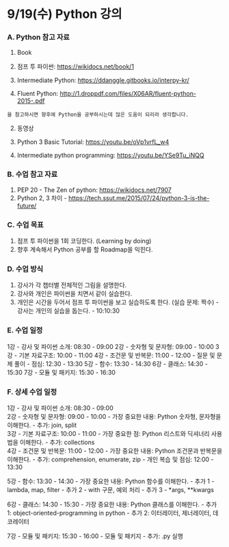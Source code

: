 # 9/19(수) Python 강의

### A. Python 참고 자료

1. Book

  1. 점프 투 파이썬: https://wikidocs.net/book/1
  2. Intermediate Python: https://ddanggle.gitbooks.io/interpy-kr/
  3. Fluent Python: http://1.droppdf.com/files/X06AR/fluent-python-2015-.pdf

    을 참고하시면 향후에 Python을 공부하시는데 많은 도움이 되리라 생각합니다.

2. 동영상

  1. Python 3 Basic Tutorial: https://youtu.be/oVp1vrfL_w4
  2. Intermediate python programming: https://youtu.be/YSe9Tu_iNQQ


### B. 수업 참고 자료

  1. PEP 20 - The Zen of python: https://wikidocs.net/7907
  2. Python 2, 3 차이 - https://tech.ssut.me/2015/07/24/python-3-is-the-future/


### C. 수업 목표

  1. 점프 투 파이썬을 1회 코딩한다. (Learning by doing)
  2. 향후 계속해서 Python 공부를 할 Roadmap을 익힌다.


### D. 수업 방식

  1. 강사가 각 챕터별 전체적인 그림을 설명한다.
  2. 강사와 개인은 파이썬을 치면서 같이 실습한다.
  3. 개인은 시간을 두어서 점프 투 파이썬을 보고 실습하도록 한다.
     (실습 문제: 짝수)
    - 강사는 개인의 실습을 돕는다.
    - 10:10:30


### E. 수업 일정

1강 - 강사 및 파이썬 소개: 08:30 - 09:00
2강 - 숫자형 및 문자형: 09:00 - 10:00
3강 - 기본 자료구조: 10:00 - 11:00
4강 - 조건문 및 반복문: 11:00 - 12:00
    - 질문 및 문제 풀이
    - 점심: 12:30 - 13:30
5강 - 함수: 13:30 - 14:30
6강 - 클래스: 14:30 - 15:30
7강 - 모듈 및 패키지: 15:30 - 16:30


### F. 상세 수업 일정

  1강 - 강사 및 파이썬 소개: 08:30 - 09:00<br/>
  2강 - 숫자형 및 문자형: 09:00 - 10:00
    - 가장 중요한 내용: Python 숫자형, 문자형을 이해한다.
    - 추가: join, split<br/>
  3강 - 기본 자료구조: 10:00 - 11:00
     - 가장 중요한 점: Python 리스트와 딕셔너리 사용법을 이해한다.
     - 추가: collections<br/>
  4강 - 조건문 및 반복문: 11:00 - 12:00
    - 가장 중요한 내용: Python 조건문과 반복문을 이해한다.
    - 추가: comprehension, enumerate, zip
    - 개인 복습 및 점심: 12:00 - 13:30<br/>

  5강 - 함수: 13:30 - 14:30
      - 가장 중요한 내용: Python 함수를 이해한다.
      - 추가 1 - lambda, map, filter
      - 추가 2 - with 구문, 예외 처리
      - 추가 3 - \*args, \**kwargs

  6강 - 클래스: 14:30 - 15:30
      - 가장 중요한 내용: Python 클래스를 이해한다.
      - 추가 1: object-oriented-programming in python
      - 추가 2: 이터레이터, 제너레이터, 데코레이터<br/>

  7강 - 모듈 및 패키지: 15:30 - 16:00
      - 모듈 및 패키지
      - 추가: .py 실행

